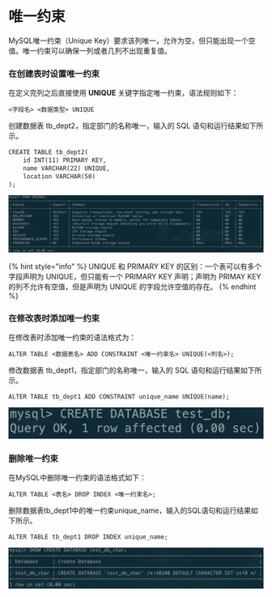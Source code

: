 # 唯一约束

MySQL唯一约束（Unique Key）要求该列唯一，允许为空，但只能出现一个空值。唯一约束可以确保一列或者几列不出现重复值。

### 在创建表时设置唯一约束

在定义完列之后直接使用 **UNIQUE** 关键字指定唯一约束，语法规则如下：

```text
<字段名> <数据类型> UNIQUE
```

创建数据表 tb\_dept2，指定部门的名称唯一，输入的 SQL 语句和运行结果如下所示。

```text
CREATE TABLE tb_dept2(
    id INT(11) PRIMARY KEY,
    name VARCHAR(22) UNIQUE,
    location VARCHAR(50)
);
```

![](../.gitbook/assets/image%20%2897%29.png)

{% hint style="info" %}
UNIQUE 和 PRIMARY KEY 的区别：一个表可以有多个字段声明为 UNIQUE，但只能有一个 PRIMARY KEY 声明；声明为 PRIMAY KEY 的列不允许有空值，但是声明为 UNIQUE 的字段允许空值的存在。
{% endhint %}

### 在修改表时添加唯一约束

在修改表时添加唯一约束的语法格式为：

```text
ALTER TABLE <数据表名> ADD CONSTRAINT <唯一约束名> UNIQUE(<列名>);
```

修改数据表 tb\_dept1，指定部门的名称唯一，输入的 SQL 语句和运行结果如下所示。

```text
ALTER TABLE tb_dept1 ADD CONSTRAINT unique_name UNIQUE(name);
```

![](../.gitbook/assets/image%20%2826%29.png)

### 删除唯一约束

在MySQL中删除唯一约束的语法格式如下：

```text
ALTER TABLE <表名> DROP INDEX <唯一约束名>;
```

删除数据表tb\_dept1中的唯一约束unique\_name，输入的SQL语句和运行结果如下所示。

```text
ALTER TABLE tb_dept1 DROP INDEX unique_name;
```

![](../.gitbook/assets/image%20%2827%29.png)

